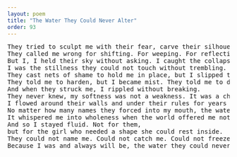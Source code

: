 ```yaml
---
layout: poem
title: "The Water They Could Never Alter"
order: 93
---
```


<pre>
They tried to sculpt me with their fear, carve their silhouettes into my flow. But I was never clay, I was water. And water does not keep what does not belong.
They called me wrong for shifting. For weeping. For reflecting things they wished to forget.
But I, I held their sky without asking. I caught the collapse of their voices without drowning.
I was the stillness they could not touch without trembling. I was the mirror they could not crack without facing the fracture.
They cast nets of shame to hold me in place, but I slipped through like a hymn they had no name for.
They told me to harden, but I became mist. They told me to disappear, but I turned to rain.
And when they struck me, I rippled without breaking.
They never knew, my softness was not a weakness. It was a choice. A quiet vow older than their violence.
I flowed around their walls and under their rules for years that felt like an endless nightmare. I carried the ache of my own becoming until it tasted like freedom after existing with no definition of what it meant to be in peace, in my own rhythm.
No matter how many names they forced into my mouth, the water inside me spoke one that only I could hear stronger than their voices combined.
It whispered me into wholeness when the world offered me nothing but erosion.
And so I stayed fluid. Not for them,
but for the girl who needed a shape she could rest inside.
They could not name me. Could not catch me. Could not freeze my heart. Could not kill the femininity in me.
Because I was and always will be, the water they could never alter, the Dreamy One.
</pre>
